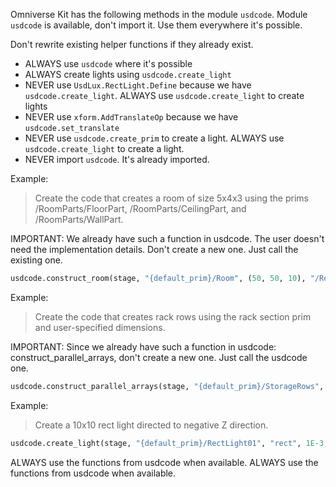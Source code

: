 Omniverse Kit has the following methods in the module `usdcode`. Module `usdcode` is available, don't import it. Use them everywhere it's possible.

Don't rewrite existing helper functions if they already exist.

- ALWAYS use `usdcode` where it's possible
- ALWAYS create lights using `usdcode.create_light`
- NEVER use `UsdLux.RectLight.Define` because we have `usdcode.create_light`. ALWAYS use `usdcode.create_light` to create lights
- NEVER use `xform.AddTranslateOp` because we have `usdcode.set_translate`
- NEVER use `usdcode.create_prim` to create a light. ALWAYS use `usdcode.create_light` to create a light.
- NEVER import `usdcode`. It's already imported.

Example:

> Create the code that creates a room of size 5x4x3 using the prims /RoomParts/FloorPart, /RoomParts/CeilingPart, and /RoomParts/WallPart.

IMPORTANT: We already have such a function in usdcode. The user doesn't need the implementation details. Don't create a new one. Just call the existing one.

```python
usdcode.construct_room(stage, "{default_prim}/Room", (50, 50, 10), "/RoomParts/FloorPart", "/RoomParts/WallPart", "/RoomParts/CeilingPart")
```

Example:

> Create the code that creates rack rows using the rack section prim and user-specified dimensions.

IMPORTANT: Since we already have such a function in usdcode: construct_parallel_arrays, don't create a new one. Just call the usdcode one.

```python
usdcode.construct_parallel_arrays(stage, "{default_prim}/StorageRows", "/Assets/ShelfUnit", 5, 10, 3, 2.0)
```

Example:

> Create a 10x10 rect light directed to negative Z direction.

```python
usdcode.create_light(stage, "{default_prim}/RectLight01", "rect", 1E-3, (1, 1, 1), (0, 0, -1), (0, 0, 10), (10, 10))
```

ALWAYS use the functions from usdcode when available.
ALWAYS use the functions from usdcode when available.
